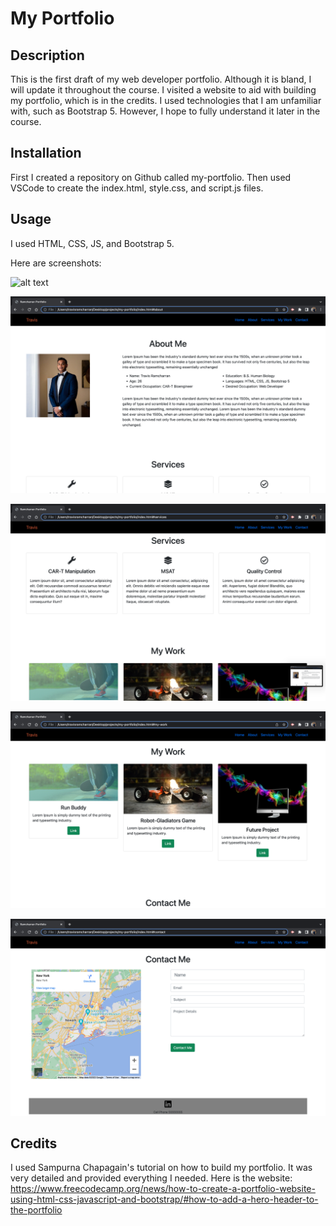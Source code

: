 # My Portfolio

## Description

This is the first draft of my web developer portfolio. Although it is bland, I will update it throughout the course. I visited a website to aid with building my portfolio, which is in the credits. I used technologies that I am unfamiliar with, such as Bootstrap 5. However, I hope to fully understand it later in the course.  

## Installation

First I created a repository on Github called my-portfolio. 
Then used VSCode to create the index.html, style.css, and script.js files.

## Usage
I used HTML, CSS, JS, and Bootstrap 5.

Here are screenshots:

![alt text](assets/images/Screen%20Shot%202022-05-01%20at%205.22.10%20PM.png)

![alt text](assets/images/Screen%20Shot%202022-05-01%20at%205.22.35%20PM.png)

![alt text](assets/images/Screen%20Shot%202022-05-01%20at%205.22.41%20PM.png)

![alt text](assets/images/Screen%20Shot%202022-05-01%20at%205.22.49%20PM.png)

![alt text](assets/images/Screen%20Shot%202022-05-01%20at%205.22.56%20PM.png)


## Credits

I used Sampurna Chapagain's tutorial on how to build my portfolio. It was very detailed and provided everything I needed. Here is the website: https://www.freecodecamp.org/news/how-to-create-a-portfolio-website-using-html-css-javascript-and-bootstrap/#how-to-add-a-hero-header-to-the-portfolio